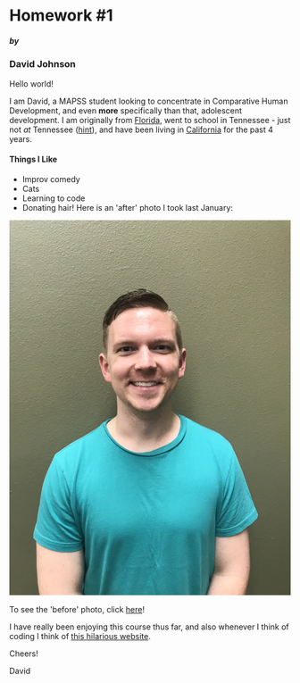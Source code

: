 # Homework #1
##### by
### David Johnson

Hello world!

I am David, a MAPSS student looking to concentrate in Comparative Human Development, and even **more** specifically than that, adolescent development.
I am originally from [Florida](https://time.com/4214021/florida-man-throws-alligator-into-wendys-drive-thru-window/), went to school in Tennessee - just not *at* Tennessee ([hint](https://www.espn.com/college-football/recap?gameId=333272633)), and have been living in [California](https://www.youtube.com/watch?v=uqSKl7sdUa8) for the past 4 years.

#### Things I Like
* Improv comedy
* Cats
* Learning to code
* Donating hair! Here is an 'after' photo I took last January:

![](After_Haircut_Rotated.jpg)


To see the 'before' photo, click [here](Before_Haircut_Rotated.jpg)!


I have really been enjoying this course thus far, and also whenever I think of coding I think of [this hilarious website](www.hackertyper.net).

Cheers!

David
